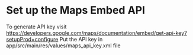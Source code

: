 # Set up the Maps Embed API
To generate API key visit https://developers.google.com/maps/documentation/embed/get-api-key?setupProd=configure
Put the API key in app/src/main/res/values/maps_api_key.xml file

